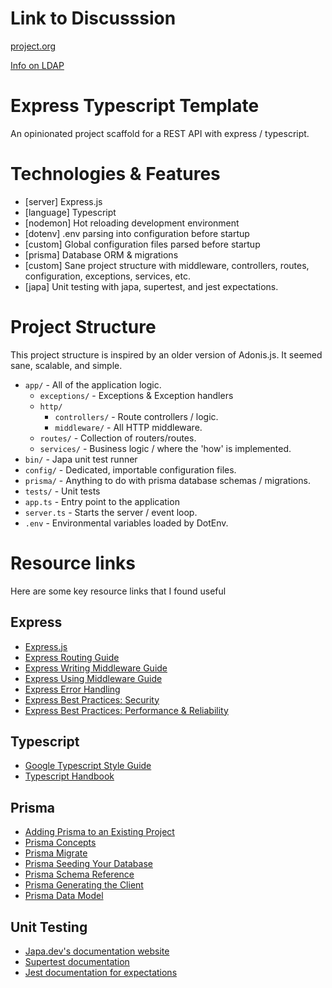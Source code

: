 # Link to Discusssion

[project.org](https://github.com/Salisbury-University/cyber-security-backend/blob/master/project.org)

[Info on LDAP](https://github.com/orgs/Salisbury-University/teams/425-cybersecurity/discussions/10/comments/1)


# Express Typescript Template
An opinionated project scaffold for a REST API with express / typescript.

# Technologies & Features
- [server] Express.js
- [language] Typescript
- [nodemon] Hot reloading development environment
- [dotenv] .env parsing into configuration before startup
- [custom] Global configuration files parsed before startup
- [prisma] Database ORM & migrations
- [custom] Sane project structure with middleware, controllers, routes, configuration, exceptions, services, etc.
- [japa] Unit testing with japa, supertest, and jest expectations.

# Project Structure
This project structure is inspired by an older version of Adonis.js. It seemed sane, scalable, and simple.

- ``app/`` - All of the application logic.
	- ``exceptions/`` - Exceptions & Exception handlers
	- ``http/``
		- ``controllers/`` - Route controllers / logic.
		- ``middleware/`` - All HTTP middleware.
	- ``routes/`` - Collection of routers/routes.
	- ``services/`` - Business logic / where the 'how' is implemented.
- ``bin/`` - Japa unit test runner
- ``config/`` - Dedicated, importable configuration files.
- ``prisma/`` - Anything to do with prisma database schemas / migrations. 
- ``tests/`` - Unit tests
- ``app.ts`` - Entry point to the application
- ``server.ts`` - Starts the server / event loop.
- ``.env`` - Environmental variables loaded by DotEnv.

# Resource links
Here are some key resource links that I found useful
## Express
- [Express.js](https://expressjs.com/)
- [Express Routing Guide](https://expressjs.com/en/guide/routing.html)
- [Express Writing Middleware Guide](https://expressjs.com/en/guide/writing-middleware.html)
- [Express Using Middleware Guide](https://expressjs.com/en/guide/using-middleware.html)
- [Express Error Handling](https://expressjs.com/en/guide/error-handling.html)
- [Express Best Practices: Security](https://expressjs.com/en/advanced/best-practice-security.html)
- [Express Best Practices: Performance & Reliability](https://expressjs.com/en/advanced/best-practice-performance.html)


## Typescript
- [Google Typescript Style Guide](https://google.github.io/styleguide/tsguide.html)
- [Typescript Handbook](https://www.typescriptlang.org/docs/handbook/intro.html)

## Prisma
- [Adding Prisma to an Existing Project](https://www.prisma.io/docs/getting-started/setup-prisma/add-to-existing-project/relational-databases-typescript-postgres)
- [Prisma Concepts](https://www.prisma.io/docs/concepts)
- [Prisma Migrate](https://www.prisma.io/docs/concepts/components/prisma-migrate)
- [Prisma Seeding Your Database](https://www.prisma.io/docs/guides/database/seed-database)
- [Prisma Schema Reference](https://www.prisma.io/docs/reference/api-reference/prisma-schema-reference)
- [Prisma Generating the Client](https://www.prisma.io/docs/concepts/components/prisma-client/working-with-prismaclient/generating-prisma-client)
- [Prisma Data Model](https://www.prisma.io/docs/concepts/components/prisma-schema/data-model)

## Unit Testing
- [Japa.dev's documentation website](https://japa.dev/)
- [Supertest documentation](https://www.npmjs.com/package/supertest)
- [Jest documentation for expectations](https://jestjs.io/docs/expect)
